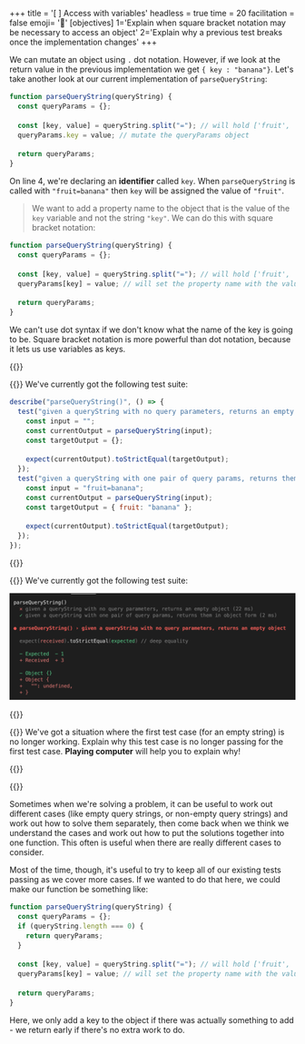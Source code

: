 +++
title = '[ ] Access with variables'
headless = true
time = 20
facilitation = false
emoji= '🧩'
[objectives]
    1='Explain when square bracket notation may be necessary to access an object'
    2='Explain why a previous test breaks once the implementation changes'
+++

We can mutate an object using `.` dot notation. However, if we look at the return value in the previous implementation we get `{ key : "banana"}`.
Let's take another look at our current implementation of `parseQueryString`:

```js {linenos=table,hl_lines=["5"],linenostart=1}
function parseQueryString(queryString) {
  const queryParams = {};

  const [key, value] = queryString.split("="); // will hold ['fruit', 'banana']
  queryParams.key = value; // mutate the queryParams object

  return queryParams;
}
```

On line 4, we're declaring an **identifier** called `key`. When `parseQueryString` is called with `"fruit=banana"` then `key` will be assigned the value of `"fruit"`.

> We want to add a property name to the object that is the value of the `key` variable and not the string `"key"`.
> We can do this with square bracket notation:

```js {linenos=table,hl_lines=["5"],linenostart=1}
function parseQueryString(queryString) {
  const queryParams = {};

  const [key, value] = queryString.split("="); // will hold ['fruit', 'banana']
  queryParams[key] = value; // will set the property name with the value of the key variable

  return queryParams;
}
```

We can't use dot syntax if we don't know what the name of the key is going to be. Square bracket notation is more powerful than dot notation, because it lets us use variables as keys.

{{<tabs>}}

{{<tab name="Tests">}}
We've currently got the following test suite:

```js
describe("parseQueryString()", () => {
  test("given a queryString with no query parameters, returns an empty object", function () {
    const input = "";
    const currentOutput = parseQueryString(input);
    const targetOutput = {};

    expect(currentOutput).toStrictEqual(targetOutput);
  });
  test("given a queryString with one pair of query params, returns them in object form", function () {
    const input = "fruit=banana";
    const currentOutput = parseQueryString(input);
    const targetOutput = { fruit: "banana" };

    expect(currentOutput).toStrictEqual(targetOutput);
  });
});
```

{{</tab>}}

{{<tab name="Feedback">}}
We've currently got the following test suite:

![parse-query-test-feedback](parse-query-test-feedback.png)

{{</tab>}}

{{<tab name="🧠 Explain">}}
We've got a situation where the first test case (for an empty string) is no longer working.
Explain why this test case is no longer passing for the first test case. **Playing computer** will help you to explain why!

{{</tab>}}

{{</tabs>}}

Sometimes when we're solving a problem, it can be useful to work out different cases (like empty query strings, or non-empty query strings) and work out how to solve them separately, then come back when we think we understand the cases and work out how to put the solutions together into one function. This often is useful when there are really different cases to consider.

Most of the time, though, it's useful to try to keep all of our existing tests passing as we cover more cases. If we wanted to do that here, we could make our function be something like:

```js
function parseQueryString(queryString) {
  const queryParams = {};
  if (queryString.length === 0) {
    return queryParams;
  }

  const [key, value] = queryString.split("="); // will hold ['fruit', 'banana']
  queryParams[key] = value; // will set the property name with the value of the key variable

  return queryParams;
}
```

Here, we only add a key to the object if there was actually something to add - we return early if there's no extra work to do.
